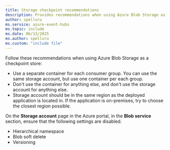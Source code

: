```yaml
---
title: Storage checkpoint recommendations
description: Provides recommendations when using Azure Blob Storage as a checkpoint store.
author: spelluru
ms.service: azure-event-hubs
ms.topic: include
ms.date: 06/13/2025
ms.author: spelluru
ms.custom: "include file"
---
```


Follow these recommendations when using Azure Blob Storage as a checkpoint store: 

- Use a separate container for each consumer group. You can use the same storage account, but use one container per each group.
- Don't use the container for anything else, and don't use the storage account for anything else.
- Storage account should be in the same region as the deployed application is located in. If the application is on-premises, try to choose the closest region possible.

On the **Storage account** page in the Azure portal, in the **Blob service** section, ensure that the following settings are disabled. 

- Hierarchical namespace
- Blob soft delete
- Versioning

